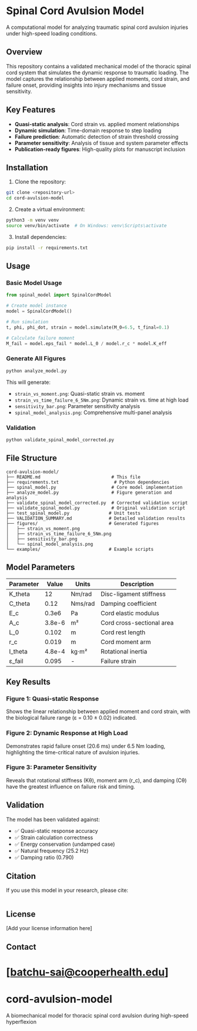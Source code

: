 
# Spinal Cord Avulsion Model

A computational model for analyzing traumatic spinal cord avulsion injuries under high-speed loading conditions.

## Overview

This repository contains a validated mechanical model of the thoracic spinal cord system that simulates the dynamic response to traumatic loading. The model captures the relationship between applied moments, cord strain, and failure onset, providing insights into injury mechanisms and tissue sensitivity.

## Key Features

- **Quasi-static analysis**: Cord strain vs. applied moment relationships
- **Dynamic simulation**: Time-domain response to step loading
- **Failure prediction**: Automatic detection of strain threshold crossing
- **Parameter sensitivity**: Analysis of tissue and system parameter effects
- **Publication-ready figures**: High-quality plots for manuscript inclusion

## Installation

1. Clone the repository:
```bash
git clone <repository-url>
cd cord-avulsion-model
```

2. Create a virtual environment:
```bash
python3 -m venv venv
source venv/bin/activate  # On Windows: venv\Scripts\activate
```

3. Install dependencies:
```bash
pip install -r requirements.txt
```

## Usage

### Basic Model Usage

```python
from spinal_model import SpinalCordModel

# Create model instance
model = SpinalCordModel()

# Run simulation
t, phi, phi_dot, strain = model.simulate(M_0=6.5, t_final=0.1)

# Calculate failure moment
M_fail = model.eps_fail * model.L_0 / model.r_c * model.K_eff
```

### Generate All Figures

```bash
python analyze_model.py
```

This will generate:
- `strain_vs_moment.png`: Quasi-static strain vs. moment
- `strain_vs_time_failure_6_5Nm.png`: Dynamic strain vs. time at high load
- `sensitivity_bar.png`: Parameter sensitivity analysis
- `spinal_model_analysis.png`: Comprehensive multi-panel analysis

### Validation

```bash
python validate_spinal_model_corrected.py
```

## File Structure

```
cord-avulsion-model/
├── README.md                           # This file
├── requirements.txt                     # Python dependencies
├── spinal_model.py                     # Core model implementation
├── analyze_model.py                    # Figure generation and analysis
├── validate_spinal_model_corrected.py  # Corrected validation script
├── validate_spinal_model.py            # Original validation script
├── test_spinal_model.py               # Unit tests
├── VALIDATION_SUMMARY.md              # Detailed validation results
├── figures/                           # Generated figures
│   ├── strain_vs_moment.png
│   ├── strain_vs_time_failure_6_5Nm.png
│   ├── sensitivity_bar.png
│   └── spinal_model_analysis.png
└── examples/                          # Example scripts
```

## Model Parameters

| Parameter | Value | Units | Description |
|-----------|-------|-------|-------------|
| K_theta | 12 | Nm/rad | Disc-ligament stiffness |
| C_theta | 0.12 | Nms/rad | Damping coefficient |
| E_c | 0.3e6 | Pa | Cord elastic modulus |
| A_c | 3.8e-6 | m² | Cord cross-sectional area |
| L_0 | 0.102 | m | Cord rest length |
| r_c | 0.019 | m | Cord moment arm |
| I_theta | 4.8e-4 | kg⋅m² | Rotational inertia |
| ε_fail | 0.095 | - | Failure strain |

## Key Results

### Figure 1: Quasi-static Response
Shows the linear relationship between applied moment and cord strain, with the biological failure range (ε = 0.10 ± 0.02) indicated.

### Figure 2: Dynamic Response at High Load
Demonstrates rapid failure onset (20.6 ms) under 6.5 Nm loading, highlighting the time-critical nature of avulsion injuries.

### Figure 3: Parameter Sensitivity
Reveals that rotational stiffness (Kθ), moment arm (r_c), and damping (Cθ) have the greatest influence on failure risk and timing.

## Validation

The model has been validated against:
- ✅ Quasi-static response accuracy
- ✅ Strain calculation correctness  
- ✅ Energy conservation (undamped case)
- ✅ Natural frequency (25.2 Hz)
- ✅ Damping ratio (0.790)

## Citation

If you use this model in your research, please cite:

```

```

## License

[Add your license information here]

## Contact

[batchu-sai@cooperhealth.edu] 
=======
# cord-avulsion-model
A biomechanical model for thoracic spinal cord avulsion during high-speed hyperflexion
